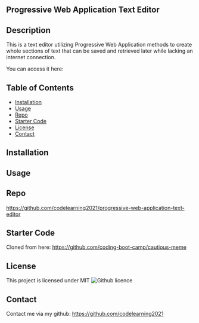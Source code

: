 ## Progressive Web Application Text Editor

## Description

This is a text editor utilizing Progressive Web Application methods to create whole sections of text that can be saved and retrieved later while lacking an internet connection.

You can access it here:

## Table of Contents

* [Installation](#installation)
* [Usage](#usage)
* [Repo](#repo)
* [Starter Code](#starter-code)
* [License](#license)
* [Contact](#contact)

## Installation

## Usage

## Repo

https://github.com/codelearning2021/progressive-web-application-text-editor

## Starter Code

Cloned from here: https://github.com/coding-boot-camp/cautious-meme

## License 
This project is licensed under MIT
![Github licence](http://img.shields.io/badge/license-MIT-blue.svg)

## Contact
Contact me via my github: https://github.com/codelearning2021